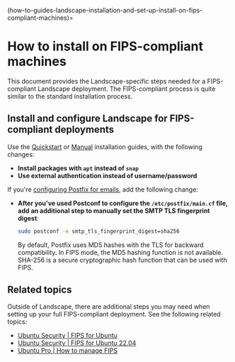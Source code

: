 (how-to-guides-landscape-installation-and-set-up-install-on-fips-compliant-machines)=
# How to install on FIPS-compliant machines

This document provides the Landscape-specific steps needed for a FIPS-compliant Landscape deployment. The FIPS-compliant process is quite similar to the standard installation process.

## Install and configure Landscape for FIPS-compliant deployments

Use the [Quickstart](/how-to-guides/landscape-installation-and-set-up/quickstart-installation) or [Manual](/how-to-guides/landscape-installation-and-set-up/manual-installation) installation guides, with the following changes:

- **Install packages with `apt` instead of `snap`**
- **Use external authentication instead of username/password**

If you're [configuring Postfix for emails](/how-to-guides/landscape-installation-and-set-up/configure-postfix), add the following change:

- **After you've used Postconf to configure the `/etc/postfix/main.cf` file, add an additional step to manually set the SMTP TLS fingerprint digest**:

    ```bash
    sudo postconf -e smtp_tls_fingerprint_digest=sha256
    ```

    By default, Postfix uses MD5 hashes with the TLS for backward compatibility. In FIPS mode, the MD5 hashing function is not available. SHA-256 is a secure cryptographic hash function that can be used with FIPS.

## Related topics

Outside of Landscape, there are additional steps you may need when setting up your full FIPS-compliant deployment. See the following related topics:

- [Ubuntu Security | FIPS for Ubuntu](https://ubuntu.com/security/fips)
- [Ubuntu Security | FIPS for Ubuntu 22.04](https://ubuntu.com/security/certifications/docs/2204/fips)
- [Ubuntu Pro | How to manage FIPS](https://documentation.ubuntu.com/pro/pro-client/enable_fips/)

